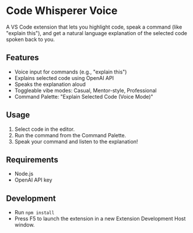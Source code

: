 # Code Whisperer Voice

A VS Code extension that lets you highlight code, speak a command (like "explain this"), and get a natural language explanation of the selected code spoken back to you.

## Features
- Voice input for commands (e.g., "explain this")
- Explains selected code using OpenAI API
- Speaks the explanation aloud
- Toggleable vibe modes: Casual, Mentor-style, Professional
- Command Palette: "Explain Selected Code (Voice Mode)"

## Usage
1. Select code in the editor.
2. Run the command from the Command Palette.
3. Speak your command and listen to the explanation!

## Requirements
- Node.js
- OpenAI API key

## Development
- Run `npm install`
- Press F5 to launch the extension in a new Extension Development Host window.